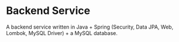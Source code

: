 # Backend Service
A backend service written in Java + Spring (Security, Data JPA,
Web, Lombok, MySQL Driver) + a MySQL database.